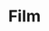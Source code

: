 ---
title: "Film"
hidemeta: false
noList: true
cover:
    image: fallen-angels.jpeg 
    alt: "Fallen Angels by Wong Kar-wai"
    relative: true
summary: Cinema, the art of light and shadow 
weight: 1
---